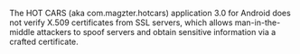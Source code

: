 The HOT CARS (aka com.magzter.hotcars) application 3.0 for Android does not verify X.509 certificates from SSL servers, which allows man-in-the-middle attackers to spoof servers and obtain sensitive information via a crafted certificate.